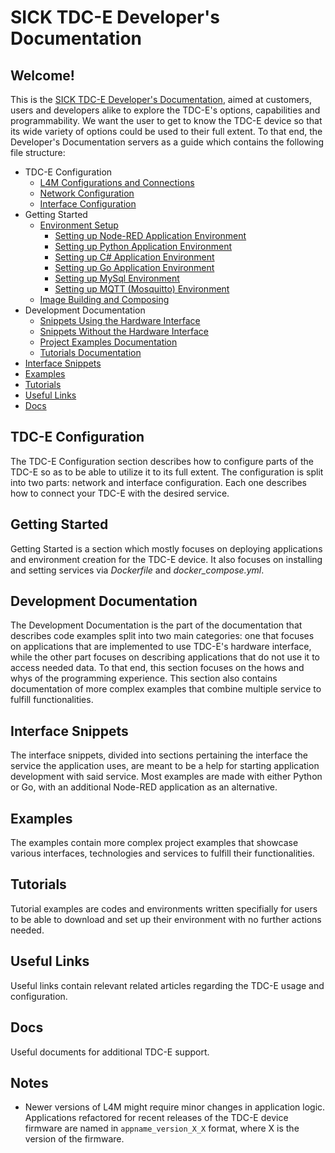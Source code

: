 # SICK TDC-E Developer's Documentation

## Welcome!

This is the [SICK TDC-E Developer's Documentation](https://github.com/SICKAG/sick_tdc-e-developers-documentation/wiki), aimed at customers, users and developers alike to explore the TDC-E's options, capabilities and programmability. We want the user to get to know the TDC-E device so that its wide variety of options could be used to their full extent. To that end, the Developer's Documentation servers as a guide which contains the following file structure:

* TDC-E Configuration
  * [L4M Configurations and Connections](https://github.com/SICKAG/sick_tdc-e-developers-documentation/wiki/TDC%E2%80%90E-L4M-Configuration-and-Connections)
  * [Network Configuration](https://github.com/SICKAG/sick_tdc-e-developers-documentation/wiki/TDC%E2%80%90E-Network-Configuration)
  * [Interface Configuration](https://github.com/SICKAG/sick_tdc-e-developers-documentation/wiki/TDC%E2%80%90E-Interface-Configuration)
* Getting Started
  * [Environment Setup](https://github.com/SICKAG/sick_tdc-e-developers-documentation/wiki/Getting-Started-%E2%80%90-Environment-Setup)
    * [Setting up Node-RED Application Environment](https://github.com/SICKAG/sick_tdc-e-developers-documentation/wiki/Getting-Started-%E2%80%90-Environment-Setup#1-setting-up-node-red)
    * [Setting up Python Application Environment](https://github.com/SICKAG/sick_tdc-e-developers-documentation/wiki/Getting-Started-%E2%80%90-Environment-Setup#2-setting-up-python-application-environment)
    * [Setting up C# Application Environment](https://github.com/SICKAG/sick_tdc-e-developers-documentation/wiki/Getting-Started-%E2%80%90-Environment-Setup#3-setting-up-c-application-environment)
    * [Setting up Go Application Environment](https://github.com/SICKAG/sick_tdc-e-developers-documentation/wiki/Getting-Started-%E2%80%90-Environment-Setup#4-setting-up-go-application-environment)
    * [Setting up MySql Environment](https://github.com/SICKAG/sick_tdc-e-developers-documentation/wiki/Getting-Started-%E2%80%90-Environment-Setup#5-setting-up-mysql-environment)
    * [Setting up MQTT (Mosquitto) Environment](https://github.com/SICKAG/sick_tdc-e-developers-documentation/wiki/Getting-Started-%E2%80%90-Environment-Setup#6-setting-up-mosquitto-environment)
  * [Image Building and Composing](https://github.com/SICKAG/sick_tdc-e-developers-documentation/wiki/Getting-Started-%E2%80%90-Build-and-Compose)
* Development Documentation
  * [Snippets Using the Hardware Interface](https://github.com/SICKAG/sick_tdc-e-developers-documentation/wiki/%5BHW-Interface%5D-Development-Documentation)
  * [Snippets Without the Hardware Interface](https://github.com/SICKAG/sick_tdc-e-developers-documentation/wiki/%5BNo-HW-Interface%5D-Development-Documentation)
  * [Project Examples Documentation](https://github.com/SICKAG/sick_tdc-e-developers-documentation/wiki/%5BExamples%5D-Development-Documentation)
  * [Tutorials Documentation](https://github.com/SICKAG/sick_tdc-e-developers-documentation/wiki/%5BTutorials%5D-Development-Documentation)
* [Interface Snippets](https://github.com/SICKAG/sick_tdc-e-developers-documentation/tree/main/interface-snippets)
* [Examples](https://github.com/SICKAG/sick_tdc-e-developers-documentation/tree/main/examples)
* [Tutorials](https://github.com/SICKAG/sick_tdc-e-developers-documentation/tree/main/tutorials)
* [Useful Links](https://github.com/SICKAG/sick_tdc-e-developers-documentation/wiki/Useful-Links)
* [Docs](https://github.com/SICKAG/sick_tdc-e-developers-documentation/tree/main/docs)

## TDC-E Configuration
The TDC-E Configuration section describes how to configure parts of the TDC-E so as to be able to utilize it to its full extent. The configuration is split into two parts: network and interface configuration. Each one describes how to connect your TDC-E with the desired service.

## Getting Started
Getting Started is a section which mostly focuses on deploying applications and environment creation for the TDC-E device. It also focuses on installing and setting services via _Dockerfile_ and _docker_compose.yml_. 

## Development Documentation
The Development Documentation is the part of the documentation that describes code examples split into two main categories: one that focuses on applications that are implemented to use TDC-E's hardware interface, while the other part focuses on describing applications that do not use it to access needed data. To that end, this section focuses on the hows and whys of the programming experience. This section also contains documentation of more complex examples that combine multiple service to fulfill functionalities.

## Interface Snippets
The interface snippets, divided into sections pertaining the interface the service the application uses, are meant to be a help for starting application development with said service. Most examples are made with either Python or Go, with an additional Node-RED application as an alternative. 

## Examples
The examples contain more complex project examples that showcase various interfaces, technologies and services to fulfill their functionalities.

## Tutorials
Tutorial examples are codes and environments written specifially for users to be able to download and set up their environment with no further actions needed.

## Useful Links
Useful links contain relevant related articles regarding the TDC-E usage and configuration.

## Docs
Useful documents for additional TDC-E support.

## Notes

* Newer versions of L4M might require minor changes in application logic. Applications refactored for recent releases of the TDC-E device firmware are named in `appname_version_X_X` format, where X is the version of the firmware.
